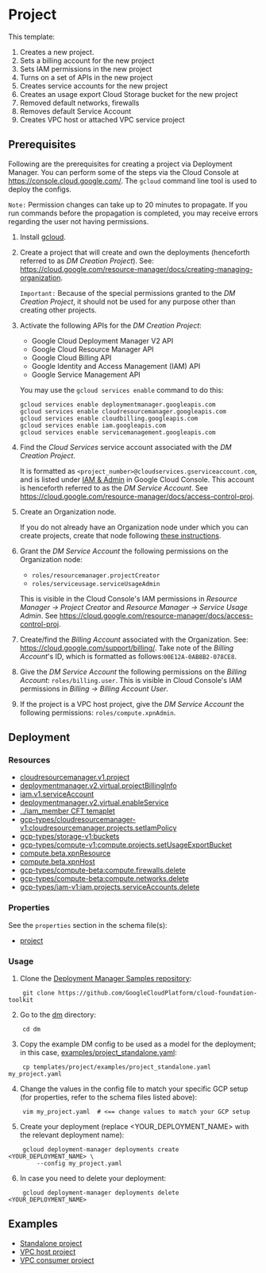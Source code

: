 # Project

This template:

1. Creates a new project.
2. Sets a billing account for the new project
3. Sets IAM permissions in the new project
4. Turns on a set of APIs in the new project
5. Creates service accounts for the new project
6. Creates an usage export Cloud Storage bucket for the new project
7. Removed default networks, firewalls
8. Removes default Service Account
9. Creates VPC host or attached VPC service project

## Prerequisites

Following are the prerequisites for creating a project via Deployment Manager. You can perform some of the steps via the Cloud Console at https://console.cloud.google.com/. The `gcloud` command line tool is used to deploy the configs.

`Note:` Permission changes can take up to 20 minutes to propagate. If you run commands before the propagation is completed, you may receive errors regarding the user not having permissions.

1. Install [gcloud](https://cloud.google.com/sdk).

2.  Create a project that will create and own the deployments (henceforth referred to as *DM Creation Project*). See:  https://cloud.google.com/resource-manager/docs/creating-managing-organization.
    
    `Important:` Because of the special permissions granted to the *DM Creation Project*, it should not be used for any purpose other than creating other projects.

3.  Activate the following APIs for the *DM Creation Project*:
    * Google Cloud Deployment Manager V2 API
    * Google Cloud Resource Manager API
    * Google Cloud Billing API
    * Google Identity and Access Management (IAM) API
    * Google Service Management API

    You may use the `gcloud services enable` command to do this:

    ```shell
    gcloud services enable deploymentmanager.googleapis.com
    gcloud services enable cloudresourcemanager.googleapis.com
    gcloud services enable cloudbilling.googleapis.com
    gcloud services enable iam.googleapis.com
    gcloud services enable servicemanagement.googleapis.com
    ```

4.  Find the *Cloud Services* service account associated with the *DM Creation Project*.

    It is formatted as `<project_number>@cloudservices.gserviceaccount.com`,
    and is listed under [IAM & Admin](https://console.cloud.google.com/iam-admin/iam)
    in Google Cloud Console. This account is henceforth referred to as the *DM Service Account*. See https://cloud.google.com/resource-manager/docs/access-control-proj.

5.  Create an Organization node.

    If you do not already have an Organization node under which you can create
    projects, create that node following [these instructions](https://cloud.google.com/resource-manager/docs/creating-managing-organization).

6.  Grant the *DM Service Account* the following permissions on the Organization node:

    - `roles/resourcemanager.projectCreator`
    - `roles/serviceusage.serviceUsageAdmin`
 
    This is visible in the Cloud Console's IAM permissions in *Resource Manager -> Project Creator* and *Resource Manager -> Service Usage Admin*. See https://cloud.google.com/resource-manager/docs/access-control-proj.

7.  Create/find the *Billing Account* associated with the Organization. See: https://cloud.google.com/support/billing/. Take note of the *Billing Account*'s ID, which is formatted as follows:`00E12A-0AB8B2-078CE8`.

8.  Give the *DM Service Account* the following permissions on the *Billing Account*: `roles/billing.user`. This is visible in Cloud Console's IAM permissions in *Billing -> Billing Account User*.

9.  If the project is a VPC host project, give the *DM Service Account* the following permissions: `roles/compute.xpnAdmin`.

## Deployment

### Resources

- [cloudresourcemanager.v1.project](https://cloud.google.com/compute/docs/reference/latest/projects)
- [deploymentmanager.v2.virtual.projectBillingInfo](https://cloud.google.com/billing/reference/rest/v1/projects/updateBillingInfo)
- [iam.v1.serviceAccount](https://cloud.google.com/iam/reference/rest/v1/projects.serviceAccounts)
- [deploymentmanager.v2.virtual.enableService](https://cloud.google.com/service-management/reference/rest/v1/services/enable)
- [../iam_member CFT temaplet](../iam_member/README.md)
- [gcp-types/cloudresourcemanager-v1:cloudresourcemanager.projects.setIamPolicy](https://cloud.google.com/deployment-manager/docs/configuration/supported-gcp-types)
- [gcp-types/storage-v1:buckets](https://cloud.google.com/deployment-manager/docs/configuration/supported-gcp-types)
- [gcp-types/compute-v1:compute.projects.setUsageExportBucket](https://cloud.google.com/deployment-manager/docs/configuration/supported-gcp-types)
- [compute.beta.xpnResource](https://cloud.google.com/compute/docs/reference/rest/beta/projects/enableXpnResource)
- [compute.beta.xpnHost](https://cloud.google.com/compute/docs/reference/rest/beta/projects/enableXpnHost)
- [gcp-types/compute-beta:compute.firewalls.delete](https://cloud.google.com/compute/docs/reference/rest/beta/firewalls)
- [gcp-types/compute-beta:compute.networks.delete](https://cloud.google.com/compute/docs/reference/rest/beta/networks)
- [gcp-types/iam-v1:iam.projects.serviceAccounts.delete](https://cloud.google.com/iam/reference/rest/v1/projects.serviceAccounts)

### Properties

See the `properties` section in the schema file(s):

-  [project](project.py.schema)

### Usage

1. Clone the [Deployment Manager Samples repository](https://github.com/GoogleCloudPlatform/cloud-foundation-toolkit):

```shell
    git clone https://github.com/GoogleCloudPlatform/cloud-foundation-toolkit
```

2. Go to the [dm](../../) directory:

```shell
    cd dm
```

3. Copy the example DM config to be used as a model for the deployment; in this case, [examples/project_standalone.yaml](examples/project_standalone.yaml):

```shell
    cp templates/project/examples/project_standalone.yaml my_project.yaml
```

4. Change the values in the config file to match your specific GCP setup (for properties, refer to the schema files listed above):

```shell
    vim my_project.yaml  # <== change values to match your GCP setup
```

5. Create your deployment (replace <YOUR_DEPLOYMENT_NAME> with the relevant deployment name):

```shell
    gcloud deployment-manager deployments create <YOUR_DEPLOYMENT_NAME> \
        --config my_project.yaml
```

6. In case you need to delete your deployment:

```shell
    gcloud deployment-manager deployments delete <YOUR_DEPLOYMENT_NAME>
```

## Examples

- [Standalone project](examples/project_standalone.yaml)
- [VPC host project](examples/project_vpc_host.yaml)
- [VPC consumer project](examples/project_vpc_consumer.yaml)
